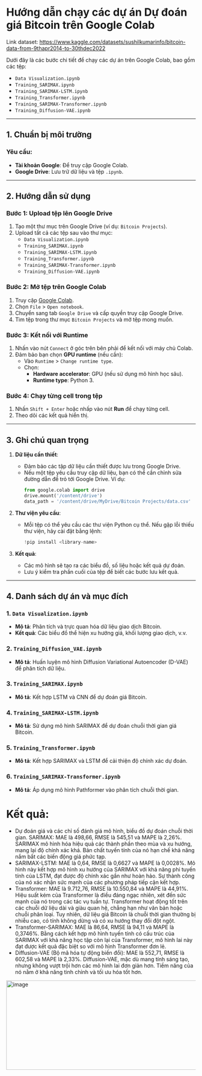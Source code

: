 # Hướng dẫn chạy các dự án Dự đoán giá Bitcoin trên Google Colab
Link dataset: https://www.kaggle.com/datasets/sushilkumarinfo/bitcoin-data-from-9thapr2014-to-30thdec2022

Dưới đây là các bước chi tiết để chạy các dự án trên Google Colab, bao gồm các tệp:

- `Data Visualization.ipynb`
- `Training_SARIMAX.ipynb`
- `Training_SARIMAX-LSTM.ipynb`
- `Training_Transformer.ipynb`
- `Training_SARIMAX-Transformer.ipynb`
- `Training_Diffusion-VAE.ipynb`
---

## 1. Chuẩn bị môi trường

### Yêu cầu:
- **Tài khoản Google**: Để truy cập Google Colab.
- **Google Drive**: Lưu trữ dữ liệu và tệp `.ipynb`.

---

## 2. Hướng dẫn sử dụng

### Bước 1: Upload tệp lên Google Drive
1. Tạo một thư mục trên Google Drive (ví dụ: `Bitcoin Projects`).
2. Upload tất cả các tệp sau vào thư mục:
   - `Data Visualization.ipynb`
   - `Training_SARIMAX.ipynb`
   - `Training_SARIMAX-LSTM.ipynb`
   - `Training_Transformer.ipynb`
   - `Training_SARIMAX-Transformer.ipynb`
   - `Training_Diffusion-VAE.ipynb`

### Bước 2: Mở tệp trên Google Colab
1. Truy cập [Google Colab](https://colab.research.google.com/).
2. Chọn `File` > `Open notebook`.
3. Chuyển sang tab `Google Drive` và cấp quyền truy cập Google Drive.
4. Tìm tệp trong thư mục `Bitcoin Projects` và mở tệp mong muốn.

### Bước 3: Kết nối với Runtime
1. Nhấn vào nút `Connect` ở góc trên bên phải để kết nối với máy chủ Colab.
2. Đảm bảo bạn chọn **GPU runtime** (nếu cần):
   - Vào `Runtime` > `Change runtime type`.
   - Chọn:
     - **Hardware accelerator**: GPU (nếu sử dụng mô hình học sâu).
     - **Runtime type**: Python 3.

### Bước 4: Chạy từng cell trong tệp
1. Nhấn `Shift + Enter` hoặc nhấp vào nút **Run** để chạy từng cell.
2. Theo dõi các kết quả hiển thị.

---

## 3. Ghi chú quan trọng

1. **Dữ liệu cần thiết**:
   - Đảm bảo các tập dữ liệu cần thiết được lưu trong Google Drive.
   - Nếu một tệp yêu cầu truy cập dữ liệu, bạn có thể cần chỉnh sửa đường dẫn để trỏ tới Google Drive. Ví dụ:
     ```python
     from google.colab import drive
     drive.mount('/content/drive')
     data_path = '/content/drive/MyDrive/Bitcoin Projects/data.csv'
     ```

2. **Thư viện yêu cầu**:
   - Mỗi tệp có thể yêu cầu các thư viện Python cụ thể. Nếu gặp lỗi thiếu thư viện, hãy cài đặt bằng lệnh:
     ```python
     !pip install <library-name>
     ```

3. **Kết quả**:
   - Các mô hình sẽ tạo ra các biểu đồ, số liệu hoặc kết quả dự đoán.
   - Lưu ý kiểm tra phần cuối của tệp để biết các bước lưu kết quả.

---

## 4. Danh sách dự án và mục đích

### 1. `Data Visualization.ipynb`
- **Mô tả**: Phân tích và trực quan hóa dữ liệu giao dịch Bitcoin.
- **Kết quả**: Các biểu đồ thể hiện xu hướng giá, khối lượng giao dịch, v.v.
### 2. `Training_Diffusion_VAE.ipynb`
- **Mô tả**: Huấn luyện mô hình Diffusion Variational Autoencoder (D-VAE) để phân tích dữ liệu.

### 3. `Training_SARIMAX.ipynb`
- **Mô tả**: Kết hợp LSTM và CNN để dự đoán giá Bitcoin.

### 4. `Training_SARIMAX-LSTM.ipynb`
- **Mô tả**: Sử dụng mô hình SARIMAX để dự đoán chuỗi thời gian giá Bitcoin.

### 5. `Training_Transformer.ipynb`
- **Mô tả**: Kết hợp SARIMAX và LSTM để cải thiện độ chính xác dự đoán.

### 6. `Training_SARIMAX-Transformer.ipynb`
- **Mô tả**: Áp dụng mô hình Pathformer vào phân tích chuỗi thời gian.


# Kết quả:
- Dự đoán giá và các chỉ số đánh giá mô hình, biểu đồ dự đoán chuỗi thời gian.
SARIMAX: MAE là 498,66, RMSE là 545,51 và MAPE là 2,26%. SARIMAX mô hình hóa hiệu quả các thành phần theo mùa và xu hướng, mang lại độ chính xác khá. Bản chất tuyến tính của nó hạn chế khả năng nắm bắt các biến động giá phức tạp.
- SARIMAX-LSTM: MAE là 0,64, RMSE là 0,6627 và MAPE là 0,0028%. Mô hình này kết hợp mô hình xu hướng của SARIMAX với khả năng phi tuyến tính của LSTM, đạt được độ chính xác gần như hoàn hảo. Sự thành công của nó xác nhận sức mạnh của các phương pháp tiếp cận kết hợp.
- Transformer: MAE là 9.712,76, RMSE là 10.550,84 và MAPE là 44,91%. Hiệu suất kém của Transformer là điều đáng ngạc nhiên, xét đến sức mạnh của nó trong các tác vụ tuần tự. Transformer hoạt động tốt trên các chuỗi dữ liệu dài và giàu quan hệ, chẳng hạn như văn bản hoặc chuỗi phân loại. Tuy nhiên, dữ liệu giá Bitcoin là chuỗi thời gian thường bị nhiễu cao, có tính không dừng và có xu hướng thay đổi đột ngột.
- Transformer-SARIMAX: MAE là 86,64, RMSE là 94,11 và MAPE là 0,3746%. Bằng cách kết hợp mô hình tuyến tính có cấu trúc của SARIMAX với khả năng học tập còn lại của Transformer, mô hình lai này đạt được kết quả đặc biệt so với mô hình Transformer đơn lẻ.
- Diffusion-VAE (Bộ mã hóa tự động biến đổi): MAE là 552,71, RMSE là 602,58 và MAPE là 2,33%. Diffusion-VAE, mặc dù mang tính sáng tạo, nhưng không vượt trội hơn các mô hình lai đơn giản hơn. Tiềm năng của nó nằm ở khả năng tinh chỉnh và tối ưu hóa tốt hơn.

<img width="686" height="237" alt="image" src="https://github.com/user-attachments/assets/baa81c64-3598-44ee-9a3e-f38a686bfdfe" />





